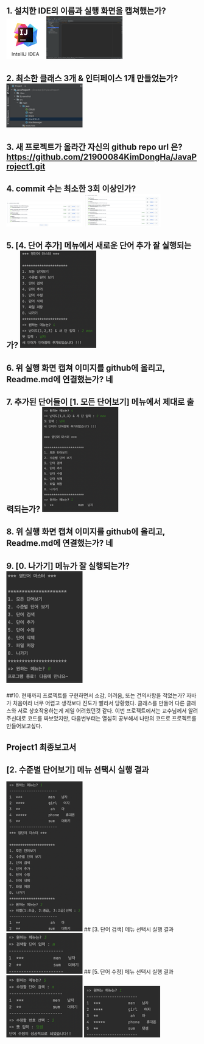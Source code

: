 ## 1. 설치한 IDE의 이름과 실행 화면을 캡쳐했는가? <img src = "https://github.com/21900084KimDongHa/JavaProject1/blob/master/Screenshot/a1.png?raw=true" width = "100"> <img src = "https://github.com/21900084KimDongHa/JavaProject1/blob/master/Screenshot/a2.png?raw=true" width = "200">
## 2. 최소한 클래스 3개 & 인터페이스 1개 만들었는가? <img src = "https://github.com/21900084KimDongHa/JavaProject1/blob/master/Screenshot/b1.png?raw=true" width = "200">
## 3. 새 프로젝트가 올라간 자신의 github repo url 은? https://github.com/21900084KimDongHa/JavaProject1.git
## 4. commit 수는 최소한 3회 이상인가? <img src = "https://github.com/21900084KimDongHa/JavaProject1/blob/master/Screenshot/d1.png?raw=true" width = "200"> <img src = "https://github.com/21900084KimDongHa/JavaProject1/blob/master/Screenshot/d2.png?raw=true" width = "200">
## 5. [4. 단어 추가] 메뉴에서 새로운 단어 추가 잘 실행되는가? <img src = "https://github.com/21900084KimDongHa/JavaProject1/blob/master/Screenshot/e1.png?raw=true" width = "200">
## 6. 위 실행 화면 캡쳐 이미지를 github에 올리고, Readme.md에 연결했는가? 네
## 7. 추가된 단어들이 [1. 모든 단어보기] 메뉴에서 제대로 출력되는가? <img src = "https://github.com/21900084KimDongHa/JavaProject1/blob/master/Screenshot/g1.png?raw=true" width = "200">
## 8. 위 실행 화면 캡쳐 이미지를 github에 올리고, Readme.md에 연결했는가? 네
## 9. [0. 나가기] 메뉴가 잘 실행되는가? <img src = "https://github.com/21900084KimDongHa/JavaProject1/blob/master/Screenshot/i1.png?raw=true" width = "200">
##10. 현재까지 프로젝트를 구현하면서 소감, 어려움, 또는 건의사항을 적었는가? 자바가 처음이라 너무 어렵고 생각보다 진도가 빨라서 당황했다. 클래스를 만들어 다른 클래스와 서로 상호작용하는게 제일 어려웠던것 같다. 이번 프로젝트에서는 교수님께서 알려주신대로 코드를 짜보았지만, 다음번부터는 열심히 공부해서 나만의 코드로 프로젝트를 만들어보고싶다.
## Project1 최종보고서
## [2. 수준별 단어보기] 메뉴 선택시 실행 결과
<img src = "https://github.com/21900084KimDongHa/JavaProject1/blob/master/Screenshot/p2_3.png?raw=true" width = "200">
## [3. 단어 검색] 메뉴 선택시 실행 결과
<img src = "https://github.com/21900084KimDongHa/JavaProject1/blob/master/Screenshot/p2_5.png?raw=true" width ="200">
## [5. 단어 수정] 메뉴 선택시 실행 결과
<img src = "https://github.com/21900084KimDongHa/JavaProject1/blob/master/Screenshot/p2_7_1.png?raw=true" width = "200"> <img src = "https://github.com/21900084KimDongHa/JavaProject1/blob/master/Screenshot/p2_7_2.png?raw=true" width = "200">

